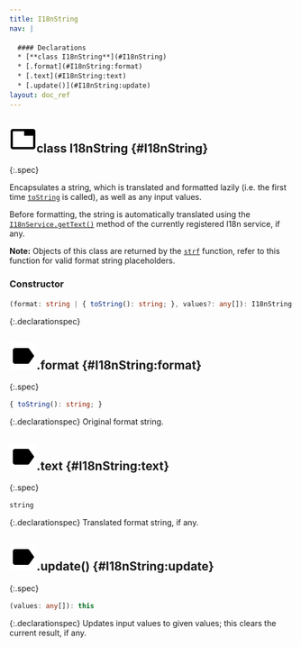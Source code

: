 ```yaml
---
title: I18nString
nav: |

  #### Declarations
  * [**class I18nString**](#I18nString)
  * [.format](#I18nString:format)
  * [.text](#I18nString:text)
  * [.update()](#I18nString:update)
layout: doc_ref
---
```


## ![](/assets/icons/spec-class.svg)class I18nString {#I18nString}
{:.spec}

Encapsulates a string, which is translated and formatted lazily (i.e. the first time [`toString`](./toString) is called), as well as any input values.

Before formatting, the string is automatically translated using the [`I18nService.getText()`](./I18nService#I18nService:getText) method of the currently registered I18n service, if any.

**Note:** Objects of this class are returned by the [`strf`](./strf) function, refer to this function for valid format string placeholders.

### Constructor
```typescript
(format: string | { toString(): string; }, values?: any[]): I18nString
```
{:.declarationspec}



## ![](/assets/icons/spec-property.svg).format {#I18nString:format}
{:.spec}

```typescript
{ toString(): string; }
```
{:.declarationspec}
Original format string.



## ![](/assets/icons/spec-property.svg).text {#I18nString:text}
{:.spec}

```typescript
string
```
{:.declarationspec}
Translated format string, if any.



## ![](/assets/icons/spec-method.svg).update() {#I18nString:update}
{:.spec}

```typescript
(values: any[]): this
```
{:.declarationspec}
Updates input values to given values; this clears the current result, if any.

